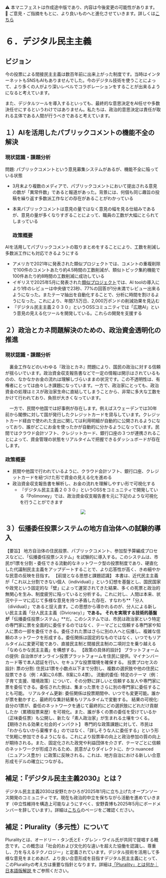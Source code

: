 ⚠️ 本マニフェストは作成途中版であり、内容は今後変更の可能性があります。  
💬 ご意見・ご指摘をもとに、より良いものへと進化させていきます。詳しくは[こちら](README.md#このマニフェスト自身もみんなの知恵を集めて改善していきます)

# ６．デジタル民主主義

## ビジョン

今の投票による間接民主主義は数百年前に出来上がった制度です。当時はインターネットもSNSもAIもありませんでした。今のデジタル技術を使うことによって、より多くの人がより深いレベルでコラボレーションをすることが出来るようになると考えています。

また、デジタルツールを導入するといっても、最終的な意思決定をAI任せや多数決任せにするというわけではありません。私たちは、政治的意思決定は責任が取れる主体である人間が行うべきであると考えています。

## １）AIを活用したパブリックコメントの機能不全の解決

### 現状認識・課題分析

問題: パブリックコメントという意見募集システムがあるが、機能不全に陥っている状態

* 3月末より複数のメディアで、パブリックコメントにおいて提出される意見の数が「異常件数」であると報道があった。背景には、何個も同じ趣旨の投稿を繰り返す多数派工作などの存在があることがわかっている  
* 本来パブリックコメントは意見の量ではなく意見の幅を見る仕組みであるが、意見の量が多くなりすぎることによって、職員の工数が大幅にとられてしまっている

  ### 政策概要

AIを活用してパブリックコメントの取りまとめをすることにより、工数を削減し多数派工作にも対応できるようにする

* アメリカで2021年に発表された類似プロジェクトでは、コメントの重複削除で100件のコメントあたり約4.5時間の工数削減が、類似トピック集約機能で100件あたり約8時間の工数削減に成功している  
* イギリスで2025年5月に発表された[類似プロジェクト](%20https://ai.gov.uk/blogs/evaluating-consult-an-ai-tool-for-enhanced-public-consultation-analysis/)では、AI toolの導入により1件のレビューは中央値で23秒、77%の回答が1分未満でレビュー出来るようになった。またテーマ抽出を自動化することで、分析に時間を割けるようになった。これにより、年間7.5万日、2,000万ポンドの削減効果を見込む  
* 『デジタル民主主義２０３０』というOSSコミュニティでは「広聴AI」という意見の見える化ツールを開発している。これらの開発を支援する

## ２）政治とカネ問題解決のための、政治資金透明化の推進

### 現状認識・課題分析

　裏金工作などのいわゆる『政治とカネ』問題により、国民の政治に対する信頼が揺らいでいます。政治資金収支報告書などで一定の情報は開示はされているものの、なかなかお金の流れは理解しづらいままの状況です。この不透明性は、有権者にとっては由々しき課題になっています。一方で、政治家にとっても、政治資金の処理はミスが政治家生命に直結してしまうことから、非常に多大な工数をかけて行われており、負担が大きくなっています。

　一方で、民間や他国では好事例が存在します。例えばスウェーデンでは30年前から閣僚に対して国が発行したクレジットカードを貸与しています。クレジットカード経由で使われた支出に関しては利用明細が自動的に公開されるようになっており、誰がどこにお金を使ったかが自動的に分かるようになっています。民間ではクラウド会計ソフト、クレジットカード、銀行口座の３つが連携されることによって、資金管理の状態をリアルタイムで把握できるダッシュボードが存在します。

### 政策概要

* 民間や他国で行われているように、クラウド会計ソフト、銀行口座、クレジットカードを紐づけた形で資金の見える化を進める  
* 政治資金収支報告書を解析し、お金の流れを理解しやすい形で可視化する  
  * 『デジタル民主主義２０３０』というOSSをコミュニティで開発している「Polimoney」では、政治資金収支報告書を元に下記のような可視化を行うことができます  
<p align="center">
  <img src="https://github.com/user-attachments/assets/bf5de7d9-c5d6-4eea-8154-579693106340">
</p>

## ３）伝播委任投票システムの地方自治体への試験的導入
【要旨】
地方自治体の住民投票、パブリックコメント、参加型予算編成プロセスなどに、「伝播委任投票システム」を試験的に導入する。このシステムは、市民が1票を分割・委任できる流動的なネットワーク型の投票制度であり、硬直化した代議制民主主義をアップデートすることで、より応答性が高く、きめ細やかな民意の反映を目指す。
【前提となる思想と課題認識】
本書は、近代民主主義が「これ以上分割できない個人（individual）」という幻想を基盤とし、国民国家や政党という固定的な「壁」によって運営されてきた結果、多くの死票と政治的無関心を生み、制度疲労に陥っていると分析する。これに対し、人間は本来、状況やテーマに応じて多様な意見を持つ矛盾した存在、すなわち**「分人（dividual）」であると捉え直す。この思想から導かれるのが、分人による新しい民主主義「分人民主主義（Divicracy）」**である。
それを実現する技術的基盤が**「伝播委任投票システム」**だ。このシステムでは、市民は政治家という特定の専門家に票を全面的に委任するのではなく、テーマごとに信頼する専門家や知人に票の一部を委任できる。委任された票はさらに別の人へと伝播し、複雑な信頼のネットワークを形成する。委任関係は固定的なものではなく、いつでもリアルタイムに変更可能であり、直接民主制と間接民主制の二項対立を乗り越える「なめらかな民主主義」を構想する。
【政策の具体的設計】
プラットフォームの提供: 自治体がオンライン投票プラットフォームを住民に提供。マイナンバーカード等で本人認証を行い、セキュアな投票環境を確保する。
投票プロセスの設計:
票の分割: 住民は1票を小数点以下まで分割し、複数の選択肢や他の住民に投票できる（例：A案に0.6票、B案に0.4票）。
流動的委任: 特定のテーマ（例：子育て支援、環境政策）について、その分野に詳しいと信頼する友人や専門家に票を委任できる。委任された側は、集まった票をさらに別の専門家に委任することも可能。
リアルタイム更新: 委任関係は投票期間中、いつでも変更可能。誰かが票を動かすと、最終的な集計結果もリアルタイムで変動する。
結果の可視化: 自分の1票が、委任のネットワークを通じて最終的にどの選択肢にどれだけ貢献したか（累積投票来歴）を可視化。また、誰が多くの票の委任を受けているか（正味委任票）も公開し、新たな「素人政治家」が生まれる土壌をつくる。
【期待される効果と社会的インパクト】
専門的な政策課題に対して、市民は「わからないから棄権する」のではなく、「詳しそうな人に委任する」という形で気軽に参加できるようになる。これにより投票率の向上と政治参加の質の向上が期待される。また、固定化された政党や利益団体を介さず、テーマごとに信頼のネットワークが形成されるため、民意がよりダイレクトに、かつ nuanced（ニュアンス豊か）に政策に反映される。これは、地方自治における新しい合意形成モデルの確立につながる。

## 補足：『デジタル民主主義2030』とは？

デジタル民主主義2030は安野たかひろが2025年1月に立ち上げたオープンソース開発のコミュニティです。現在も政治的中立を保ちながら活動を進めていきます（中立性維持を構造上可能なようにすべく、安野貴博も2025年5月にボードメンバーを辞しています）。詳細は[こちら](https://dd2030.org/)のページをご確認ください。

## 補足：Plurality（多元性）について

Pluralityとは、オードリー・タン氏とE・グレン・ワイル氏が共同で提唱する概念です。この概念は「社会的および文化的な違いを超えた協働を認識し、尊重し、力を与えるテクノロジー」と定義されています。デジタル技術を活用して多様な意見をまとめあげ、より良い合意形成を目指すデジタル民主主義にとって、このPluralityの考え方は重要な指針となります。詳細は[「Plurality」とは何か｜日本語版解説
](https://wired.jp/article/what-is-plurality-book/)をご参照ください。